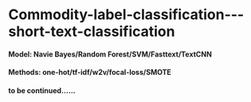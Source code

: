 # Commodity-label-classification---short-text-classification
#### Model: Navie Bayes/Random Forest/SVM/Fasttext/TextCNN
#### Methods: one-hot/tf-idf/w2v/focal-loss/SMOTE
#### to be continued......
